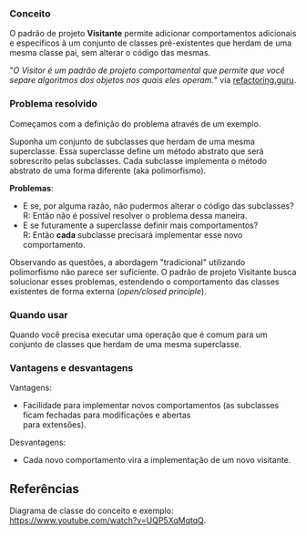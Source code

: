 ### Conceito

O padrão de projeto **Visitante** permite adicionar comportamentos adicionais e específicos à um conjunto de classes pré-existentes que herdam de uma mesma classe pai, sem alterar o código das mesmas.

"_O Visitor é um padrão de projeto comportamental que permite que você separe algoritmos dos objetos nos quais eles operam._" via [refactoring.guru](https://refactoring.guru/pt-br/design-patterns/visitor).

### Problema resolvido
Começamos com a definição do problema através de um exemplo.

Suponha um conjunto de subclasses que herdam de uma mesma superclasse. Essa superclasse define um método abstrato que será sobrescrito pelas subclasses. Cada subclasse implementa o método abstrato de uma forma diferente (aka polimorfismo).

**Problemas**:
 * E se, por alguma razão, não pudermos alterar o código das subclasses?<br>R: Então não é possível resolver o problema dessa maneira.
 * E se futuramente a superclasse definir mais comportamentos?<br>R: Então **cada** subclasse precisará implementar esse novo comportamento.

Observando as questões, a abordagem "tradicional" utilizando polimorfismo não parece ser suficiente.
O padrão de projeto Visitante busca solucionar esses problemas, estendendo o comportamento das classes existentes de forma externa (_open/closed principle_).

### Quando usar
Quando você precisa executar uma operação que é comum para um conjunto de classes que herdam de uma mesma superclasse.

### Vantagens e desvantagens
Vantagens:
 * Facilidade para implementar novos comportamentos (as subclasses ficam fechadas para modificações e abertas <br>para extensões).

Desvantagens:
 * Cada novo comportamento vira a implementação de um novo visitante.


## Referências
Diagrama de classe do conceito e exemplo: https://www.youtube.com/watch?v=UQP5XqMqtqQ.